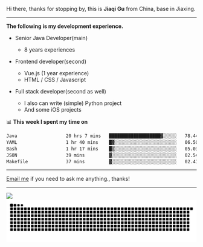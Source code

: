 Hi there, thanks for stopping by, this is **Jiaqi Gu** from China, base in Jiaxing.

---

**The following is my development experience.**

- Senior Java Developer(main)
  - 8 years experiences

- Frontend developer(second)
  - Vue.js (1 year experience)
  - HTML / CSS / Javascript
  
- Full stack developer(second as well)
  - I also can write (simple) Python project
  - And some iOS projects

📊 **This week I spent my time on**
<!--START_SECTION:waka-->

```txt
Java                  20 hrs 7 mins   ███████████████████▓░░░░░   78.44 %
YAML                  1 hr 40 mins    █▓░░░░░░░░░░░░░░░░░░░░░░░   06.50 %
Bash                  1 hr 17 mins    █▒░░░░░░░░░░░░░░░░░░░░░░░   05.03 %
JSON                  39 mins         ▓░░░░░░░░░░░░░░░░░░░░░░░░   02.54 %
Makefile              37 mins         ▓░░░░░░░░░░░░░░░░░░░░░░░░   02.41 %
```

<!--END_SECTION:waka-->

---

[Email me](mailto:htk2klwgr@mozmail.com?subject=Hiring_from_GitHub) if you need to ask me anything., thanks!

---

![]( https://visitor-badge.glitch.me/badge?page_id=githubgujiaqi)
![]( https://github.com/droid-Q/droid-Q/raw/output/github-contribution-grid-snake.svg#gh-dark-mode-only)
